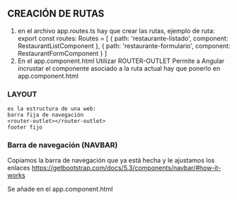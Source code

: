 ## CREACIÓN DE RUTAS
1. en el archivo app.routes.ts hay que crear las rutas, ejemplo de ruta:
export const routes: Routes = [
    {
        path: 'restaurante-listado',
        component: RestaurantListComponent
    },
    {
        path: 'restaurante-formulario',
        component: RestaurantFormComponent
    }
]
2. En el app.component.html Utilizar ROUTER-OUTLET
Permite a Angular incrustar el componente asociado a la ruta actual
<router-outlet></router-outlet>
hay que ponerlo en app.component.html

### LAYOUT
    es la estructura de una web:
    barra fija de navegación
    <router-outlet></router-outlet>
    footer fijo
### Barra de navegación (NAVBAR)
Copiamos la barra de navegación que ya está hecha y le ajustamos los enlaces
https://getbootstrap.com/docs/5.3/components/navbar/#how-it-works

Se añade en el app.component.html